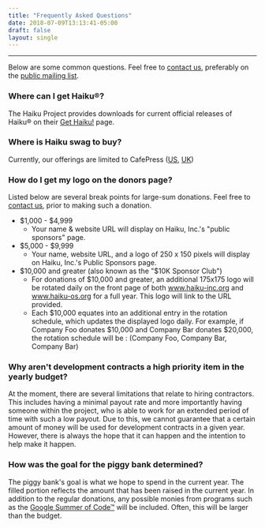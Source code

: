 ```yaml
---
title: "Frequently Asked Questions"
date: 2018-07-09T13:13:41-05:00
draft: false
layout: single
---
```


---- 

Below are some common questions. Feel free to [contact us](/contact), preferably on the [public mailing list](http://www.freelists.org/list/haiku-inc).


### Where can I get Haiku&reg;?

The Haiku Project provides downloads for current official releases of Haiku® on their [Get Haiku!](http://www.haiku-os.org/get-haiku) page.

### Where is Haiku swag to buy?

Currently, our offerings are limited to CafePress ([US](http://www.cafepress.com/haiku_os), [UK](http://www.cafepress.co.uk/haiku_os))

### How do I get my logo on the donors page?

Listed below are several break points for large-sum donations. Feel free to [contact us](/contact), prior to making such a donation.

* $1,000 - $4,999
  * Your name & website URL will display on Haiku, Inc.'s "public sponsors" page.
* $5,000 - $9,999
  * Your name, website URL, and a logo of 250 x 150 pixels will display on Haiku, Inc.'s Public Sponsors page.
* $10,000 and greater (also known as the "$10K Sponsor Club")
  * For donations of $10,000 and greater, an additional 175x175 logo will be rotated daily on the front page of both www.haiku-inc.org and www.haiku-os.org for a full year. This logo will link to the URL provided.
  * Each $10,000 equates into an additional entry in the rotation schedule, which updates the displayed logo daily. For example, if Company Foo donates $10,000 and Company Bar donates $20,000, the rotation schedule will be : (Company Foo, Company Bar, Company Bar)

### Why aren't development contracts a high priority item in the yearly budget?

At the moment, there are several limitations that relate to hiring contractors. This includes having a minimal payout rate and more importantly having someone within the project, who is able to work for an extended period of time with such a low payout. Due to this, we cannot guarantee that a certain amount of money will be used for development contracts in a given year. However, there is always the hope that it can happen and the intention to help make it happen.

### How was the goal for the piggy bank determined?

The piggy bank's goal is what we hope to spend in the current year. The filled portion reflects the amount that has been raised in the current year. In addition to the regular donations, any possible monies from programs such as the [Google Summer of Code™](https://summerofcode.withgoogle.com/) will be included. Often, this will be larger than the budget.
